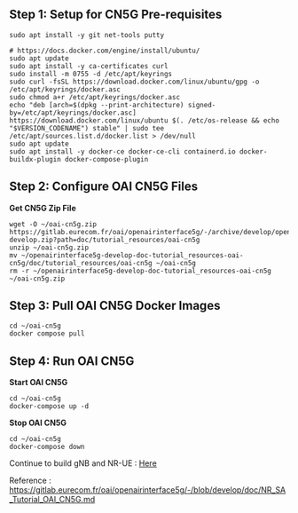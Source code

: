 ## Step 1: Setup for CN5G Pre-requisites
```
sudo apt install -y git net-tools putty

# https://docs.docker.com/engine/install/ubuntu/
sudo apt update
sudo apt install -y ca-certificates curl
sudo install -m 0755 -d /etc/apt/keyrings
sudo curl -fsSL https://download.docker.com/linux/ubuntu/gpg -o /etc/apt/keyrings/docker.asc
sudo chmod a+r /etc/apt/keyrings/docker.asc
echo "deb [arch=$(dpkg --print-architecture) signed-by=/etc/apt/keyrings/docker.asc] https://download.docker.com/linux/ubuntu $(. /etc/os-release && echo "$VERSION_CODENAME") stable" | sudo tee /etc/apt/sources.list.d/docker.list > /dev/null
sudo apt update
sudo apt install -y docker-ce docker-ce-cli containerd.io docker-buildx-plugin docker-compose-plugin
```

## Step 2: Configure OAI CN5G Files
**Get CN5G Zip File**
```
wget -O ~/oai-cn5g.zip https://gitlab.eurecom.fr/oai/openairinterface5g/-/archive/develop/openairinterface5g-develop.zip?path=doc/tutorial_resources/oai-cn5g
unzip ~/oai-cn5g.zip
mv ~/openairinterface5g-develop-doc-tutorial_resources-oai-cn5g/doc/tutorial_resources/oai-cn5g ~/oai-cn5g
rm -r ~/openairinterface5g-develop-doc-tutorial_resources-oai-cn5g ~/oai-cn5g.zip
```

## Step 3: Pull OAI CN5G Docker Images
```
cd ~/oai-cn5g
docker compose pull
```

## Step 4: Run OAI CN5G
**Start OAI CN5G**
```
cd ~/oai-cn5g
docker-compose up -d
```

**Stop OAI CN5G**
```
cd ~/oai-cn5g
docker-compose down
```

Continue to build gNB and NR-UE : [Here](https://github.com/bmw-ece-ntust/internship/blob/2025-TEEP-7-Filbert/docs/OAI%20gNB%20and%20%20NR-UE/Build%20gNB%20and%20NR-UE.md)

Reference :
https://gitlab.eurecom.fr/oai/openairinterface5g/-/blob/develop/doc/NR_SA_Tutorial_OAI_CN5G.md
